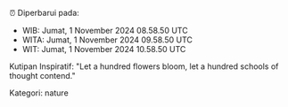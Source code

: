⏰ Diperbarui pada:
- WIB: Jumat, 1 November 2024 08.58.50 UTC
- WITA: Jumat, 1 November 2024 09.58.50 UTC
- WIT: Jumat, 1 November 2024 10.58.50 UTC

Kutipan Inspiratif:
"Let a hundred flowers bloom, let a hundred schools of thought contend."


Kategori: nature

